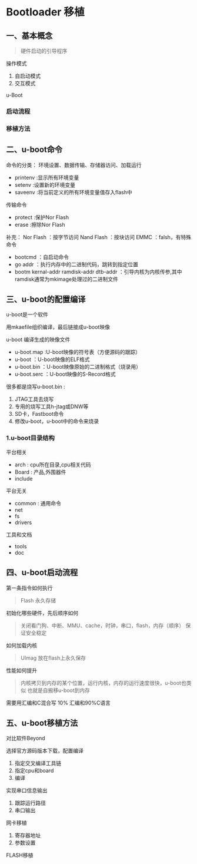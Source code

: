 # Bootloader 移植

## 一、基本概念

> 硬件启动的引导程序

操作模式

1. 自启动模式
2. 交互模式

u-Boot

### 启动流程

### 移植方法

## 二、u-boot命令

命令的分类：
环境设置、数据传输、存储器访问、加载运行

- printenv :显示所有环境变量
- setenv :设置新的环境变量
- saveenv :将当前定义的所有环境变量值存入flash中

传输命令

- protect :保护Nor Flash
- erase :擦除Nor Flash

补充：
Nor Flash ：按字节访问
Nand Flash ：按块访问
EMMC ：falsh，有特殊命令

- bootcmd ：自启动命令
- go addr ：执行内存中的二进制代码，跳转到指定位置
- bootm kernal-addr ramdisk-addr dtb-addr ：引导内核为内核传参,其中ramdisk通常为mkimage处理过的二进制文件

## 三、u-boot的配置编译

u-boot是一个软件

用mkaefile组织编译，最后链接成u-boot映像

u-boot 编译生成的映像文件

- u-boot.map :U-boot映像的符号表（方便源码的跟踪）
- u-boot ：U-boot映像的ELF格式
- u-boot.bin ：U-boot映像原始的二进制格式（烧录用）
- u-boot.serc ：U-boot映像的S-Record格式

很多都是烧写u-boot.bin :

1. JTAG工具去烧写
2. 专用的烧写工具h-jtag或DNW等
3. SD卡，Fastboot命令
4. 修改u-boot，u-boot中的命令来烧录

### 1.u-boot目录结构

平台相关

- arch : cpu所在目录,cpu相关代码
- Board : 产品,外围器件
- include

平台无关

- common : 通用命令
- net
- fs
- drivers

工具和文档

- tools
- doc

## 四、u-boot启动流程

第一条指令如何执行
> Flash 永久存储

初始化哪些硬件，先后顺序如何
> 关闭看门狗、中断、MMU、cache，时钟，串口，flash，内存（顺序）
> 保证安全稳定

如何加载内核
> UImag 放在flash上永久保存

性能如何提升
> 内核拷贝到内存的某个位置，运行内核，内存的运行速度很快，u-boot也类似
> 也就是自搬移u-boot到内存

需要用汇编和C混合写
10% 汇编和90%C语言

## 五、u-boot移植方法

对比软件Beyond

选择官方源码版本下载，配置编译

1. 指定交叉编译工具链
2. 指定cpu和board
3. 编译

实现串口信息输出

1. 跟踪运行路径
2. 串口输出

网卡移植

1. 寄存器地址
2. 参数设置

FLASH移植
